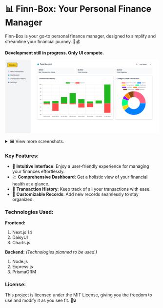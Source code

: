 # 📊 Finn-Box: Your Personal Finance Manager

Finn-Box is your go-to personal finance manager, designed to simplify and streamline your financial journey. 💼💰

**Development still in progress. Only UI compete.**

![Dashboard Image](./assets/dashboard.png)

<details>
<summary>🖼️ View more screenshots.</summary>
<br>

![Transaction History](./assets/transaction-history.png)

![Add new record](./assets/create-new-record.png)
</details>


### Key Features:
- 🌟 **Intuitive Interface**: Enjoy a user-friendly experience for managing your finances effortlessly. 
- 💹 **Comprehensive Dashboard**: Get a holistic view of your financial health at a glance. 
- 📅 **Transaction History**: Keep track of all your transactions with ease. 
- 📝 **Customizable Records**: Add new records seamlessly to stay organized. 

### Technologies Used:
**Frontend:**
1. Next.js 14
2. DaisyUI
3. Charts.js

**Backend:**
*(Technologies planned to be used.)*
1. Node.js
2. Express.js
3. PrismaORM

### License:
This project is licensed under the MIT License, giving you the freedom to use and modify it as you see fit. 📜🔒
